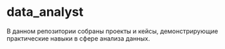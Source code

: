 # data_analyst
В данном репозитории собраны проекты и кейсы, демонстрирующие практические навыки в сфере анализа данных. 
